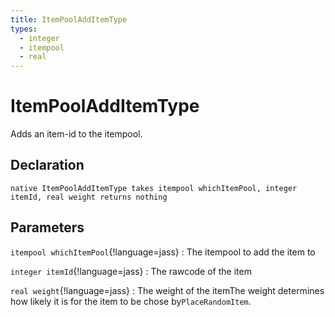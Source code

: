 ```yaml
---
title: ItemPoolAddItemType
types:
  - integer
  - itempool
  - real
---
```


# ItemPoolAddItemType
Adds an item-id to the itempool.

## Declaration

```jass
native ItemPoolAddItemType takes itempool whichItemPool, integer itemId, real weight returns nothing
```

## Parameters
`itempool whichItemPool`{!language=jass}
: The itempool to add the item to

`integer itemId`{!language=jass}
: The rawcode of the item

`real weight`{!language=jass}
: The weight of the itemThe weight determines how likely it is for the item to be chose by`PlaceRandomItem`.
